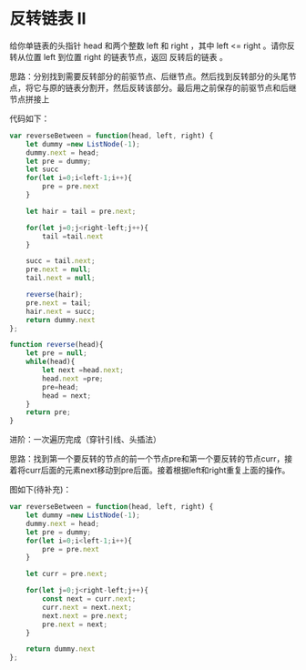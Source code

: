 # 反转链表 II

给你单链表的头指针 head 和两个整数 left 和 right ，其中 left <= right 。请你反转从位置 left 到位置 right 的链表节点，返回 反转后的链表 。

思路：分别找到需要反转部分的前驱节点、后继节点。然后找到反转部分的头尾节点，将它与原的链表分割开，然后反转该部分。最后用之前保存的前驱节点和后继节点拼接上

代码如下：

```js
var reverseBetween = function(head, left, right) {
    let dummy =new ListNode(-1);
    dummy.next = head;
    let pre = dummy;
    let succ
    for(let i=0;i<left-1;i++){
        pre = pre.next
    }

    let hair = tail = pre.next;

    for(let j=0;j<right-left;j++){
        tail =tail.next
    }

    succ = tail.next;
    pre.next = null;
    tail.next = null;

    reverse(hair);
    pre.next = tail;
    hair.next = succ;
    return dummy.next
};

function reverse(head){
    let pre = null;
    while(head){
        let next =head.next;
        head.next =pre;
        pre=head;
        head = next;
    }
    return pre;
}
```

进阶：一次遍历完成（穿针引线、头插法）

思路：找到第一个要反转的节点的前一个节点pre和第一个要反转的节点curr，接着将curr后面的元素next移动到pre后面。接着根据left和right重复上面的操作。

图如下(待补充)：

```js
var reverseBetween = function(head, left, right) {
    let dummy =new ListNode(-1);
    dummy.next = head;
    let pre = dummy;
    for(let i=0;i<left-1;i++){
        pre = pre.next
    }

    let curr = pre.next;

    for(let j=0;j<right-left;j++){
        const next = curr.next;
        curr.next = next.next;
        next.next = pre.next;
        pre.next = next;
    }

    return dummy.next
};
```